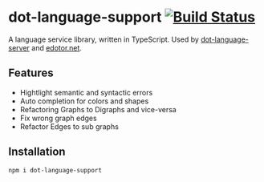 # dot-language-support [![Build Status](https://travis-ci.com/nikeee/gv-ls.svg?token=4EmEjSohQak8cB3EMcq5&branch=master)](https://travis-ci.com/nikeee/dot-language-support)

A language service library, written in TypeScript. Used by [dot-language-server](https://github.com/nikeee/dot-language-server) and [edotor.net](https://edotor.net).

## Features
- Hightlight semantic and syntactic errors
- Auto completion for colors and shapes
- Refactoring Graphs to Digraphs and vice-versa
- Fix wrong graph edges
- Refactor Edges to sub graphs

## Installation
```Shell
npm i dot-language-support
```
